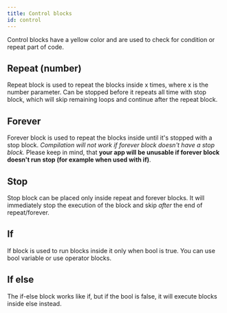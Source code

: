 ```yaml
---
title: Control blocks
id: control
---
```


Control blocks have a yellow color and are used to check for condition or repeat part of code.

## Repeat (number)

Repeat block is used to repeat the blocks inside x times, where x is the number parameter. Can be stopped before it repeats all time with stop block, which will skip remaining loops and continue after the repeat block.

## Forever

Forever block is used to repeat the blocks inside until it's stopped with a stop block. *Compilation will not work if forever block doesn't have a stop block.* Please keep in mind, that **your app will be unusable if forever block doesn't run stop (for example when used with if<false>)**.

## Stop

Stop block can be placed only inside repeat and forever blocks. It will immediately stop the execution of the block and skip *after* the end of repeat/forever.

## If<bool>

If block is used to run blocks inside it only when bool is true. You can use bool variable or use operator blocks.

## If<bool> else

The if-else block works like if, but if the bool is false, it will execute blocks inside else instead.
